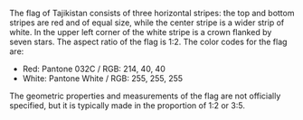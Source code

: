 The flag of Tajikistan consists of three horizontal stripes: the top and bottom stripes are red and of equal size, while the center stripe is a wider strip of white. In the upper left corner of the white stripe is a crown flanked by seven stars. The aspect ratio of the flag is 1:2. The color codes for the flag are:

- Red: Pantone 032C / RGB: 214, 40, 40
- White: Pantone White / RGB: 255, 255, 255

The geometric properties and measurements of the flag are not officially specified, but it is typically made in the proportion of 1:2 or 3:5.